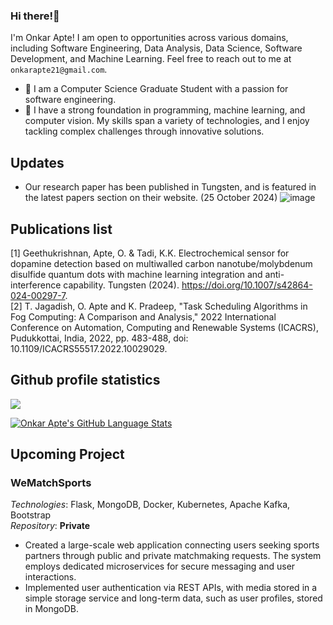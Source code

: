 ### Hi there!👋

I'm Onkar Apte! I am open to opportunities across various domains, including Software Engineering, Data Analysis, Data Science, Software Development, and Machine Learning. Feel free to reach out to me at `onkarapte21@gmail.com`.

- 🔭 I am a Computer Science Graduate Student with a passion for software engineering.
- 🌱 I have a strong foundation in programming, machine learning, and computer vision. My skills span a variety of technologies, and I enjoy tackling complex challenges through innovative solutions.

## Updates
- Our research paper has been published in Tungsten, and is featured in the latest papers section on their website. (25 October 2024)
![image](https://github.com/user-attachments/assets/cf80e102-8257-49e7-ab08-c6923a7e7c79)

## Publications list
[1] Geethukrishnan, Apte, O. & Tadi, K.K. Electrochemical sensor for dopamine detection based on multiwalled carbon nanotube/molybdenum disulfide quantum dots with machine learning integration and anti-interference capability. Tungsten (2024). https://doi.org/10.1007/s42864-024-00297-7.   
[2] T. Jagadish, O. Apte and K. Pradeep, "Task Scheduling Algorithms in Fog Computing: A Comparison and Analysis," 2022 International Conference on Automation, Computing and Renewable Systems (ICACRS), Pudukkottai, India, 2022, pp. 483-488, doi: 10.1109/ICACRS55517.2022.10029029.

## Github profile statistics
![](https://komarev.com/ghpvc/?username=onapte&color=blueviolet)

[![Onkar Apte's GitHub Language Stats](https://github-readme-stats.vercel.app/api/top-langs/?username=onapte&langs_count=5&hide=jupyter%20notebook,html,scss,css&theme=tokyonight&show_icons=true)]()

## Upcoming Project

### WeMatchSports
*Technologies*: Flask, MongoDB, Docker, Kubernetes, Apache Kafka, Bootstrap  
*Repository*: **Private** 
- Created a large-scale web application connecting users seeking sports partners through public and private matchmaking requests. The system employs dedicated microservices for secure messaging and user interactions.
- Implemented user authentication via REST APIs, with media stored in a simple storage service and long-term data, such as user profiles, stored in MongoDB.
